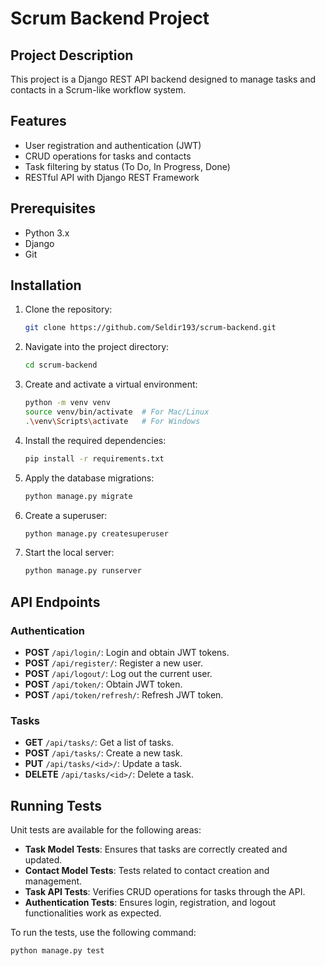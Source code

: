 # Scrum Backend Project

## Project Description
This project is a Django REST API backend designed to manage tasks and contacts in a Scrum-like workflow system.

## Features
- User registration and authentication (JWT)
- CRUD operations for tasks and contacts
- Task filtering by status (To Do, In Progress, Done)
- RESTful API with Django REST Framework

## Prerequisites
- Python 3.x
- Django
- Git

## Installation

1. Clone the repository:
    ```bash
    git clone https://github.com/Seldir193/scrum-backend.git
    ```

2. Navigate into the project directory:
    ```bash
    cd scrum-backend
    ```

3. Create and activate a virtual environment:
    ```bash
    python -m venv venv
    source venv/bin/activate  # For Mac/Linux
    .\venv\Scripts\activate   # For Windows
    ```

4. Install the required dependencies:
    ```bash
    pip install -r requirements.txt
    ```

5. Apply the database migrations:
    ```bash
    python manage.py migrate
    ```

6. Create a superuser:
    ```bash
    python manage.py createsuperuser
    ```

7. Start the local server:
    ```bash
    python manage.py runserver
    ```

## API Endpoints

### Authentication
- **POST** `/api/login/`: Login and obtain JWT tokens.
- **POST** `/api/register/`: Register a new user.
- **POST** `/api/logout/`: Log out the current user.
- **POST** `/api/token/`: Obtain JWT token.
- **POST** `/api/token/refresh/`: Refresh JWT token.

### Tasks
- **GET** `/api/tasks/`: Get a list of tasks.
- **POST** `/api/tasks/`: Create a new task.
- **PUT** `/api/tasks/<id>/`: Update a task.
- **DELETE** `/api/tasks/<id>/`: Delete a task.

## Running Tests

Unit tests are available for the following areas:
- **Task Model Tests**: Ensures that tasks are correctly created and updated.
- **Contact Model Tests**: Tests related to contact creation and management.
- **Task API Tests**: Verifies CRUD operations for tasks through the API.
- **Authentication Tests**: Ensures login, registration, and logout functionalities work as expected.

To run the tests, use the following command:
```bash
python manage.py test
